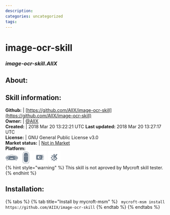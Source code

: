 ```yaml
--- 
description: 
categories: uncategorized   
tags:   
---
```


# image-ocr-skill  
### _image-ocr-skill.AIIX_  
## About:  


## Skill information:  
**Github:** | [https://github.com/AIIX/image-ocr-skill](https://github.com/AIIX/image-ocr-skill)  
**Owner:** | [@AIIX](https://github.com/AIIX)  
**Created:** | 2018 Mar 20 13:22:21 UTC  **Last updated:** 2018 Mar 20 13:27:17 UTC  
**License:** | GNU General Public License v3.0  
**Market status:** | [Not in Market](https://market.mycroft.ai/skill/)  
**Platform:**  
 ![](../.gitbook/assets/mark-1-icon.png)  ![](../.gitbook/assets/mark-2-icon.png)  ![](../.gitbook/assets/picroft-icon.png)  ![](../.gitbook/assets/kde.png)   
{% hint style="warning" %}
This skill is not aproved by Mycroft skill tester.
{% endhint %}
    
## Installation:  
{% tabs %}
{% tab title="Install by mycroft-msm" %}
``` mycroft-msm install https://github.com/AIIX/image-ocr-skill```
{% endtab %}
  {% endtabs %}
  